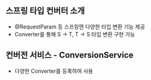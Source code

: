 ## 스프링 타입 컨버터 소개
* @RequestParam 등 스프링엔 다양한 타입 변환 기능 제공
* Converter를 통해 S -> T, T -> S 타입 변환 구현 가능

## 컨버전 서비스 - ConversionService
* 다양한 Converter를 등록하여 사용